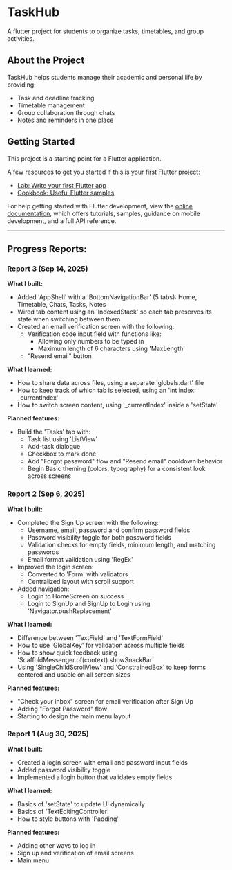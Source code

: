 # TaskHub

A flutter project for students to organize tasks, timetables, and group activities.

## About the Project

TaskHub helps students manage their academic and personal life by providing:
  - Task and deadline tracking
  - Timetable management
  - Group collaboration through chats
  - Notes and reminders in one place

## Getting Started

This project is a starting point for a Flutter application.

A few resources to get you started if this is your first Flutter project:

- [Lab: Write your first Flutter app](https://docs.flutter.dev/get-started/codelab)
- [Cookbook: Useful Flutter samples](https://docs.flutter.dev/cookbook)

For help getting started with Flutter development, view the
[online documentation](https://docs.flutter.dev/), which offers tutorials,
samples, guidance on mobile development, and a full API reference.

---

## Progress Reports:

### Report 3 (Sep 14, 2025)

**What I built:**
  - Added 'AppShell' with a 'BottomNavigationBar' (5 tabs): Home, Timetable, Chats, Tasks, Notes
  - Wired tab content using an 'IndexedStack' so each tab preserves its state when switching        between them
  - Created an email verification screen with the following:
      - Verification code input field with functions like:
          - Allowing only numbers to be typed in 
          - Maximum length of 6 characters using 'MaxLength'
      - "Resend email" button
    
**What I learned:**
  - How to share data across files, using a separate 'globals.dart' file
  - How to keep track of which tab is selected, using an 'int index: _currentIndex'
  - How to switch screen content, using '_currentIndex' inside a 'setState'

**Planned features:**
  - Build the 'Tasks' tab with:
      - Task list using 'ListView'
      - Add-task dialogue
      - Checkbox to mark done
    - Add "Forgot password" flow and "Resend email" cooldown behavior
    - Begin Basic theming (colors, typography) for a consistent look across screens



### Report 2 (Sep 6, 2025)

**What I built:**
  - Completed the Sign Up screen with the following:
      - Username, email, password and confirm password fields
      - Password visibility toggle for both password fields
      - Validation checks for empty fields, minimum length, and matching passwords
      - Email format validation using 'RegEx'
  - Improved the login screen:
      - Converted to 'Form' with validators
      - Centralized layout with scroll support
  - Added navigation:
      - Login to HomeScreen on success
      - Login to SignUp and SignUp to Login using 'Navigator.pushReplacement'
    
**What I learned:**
  - Difference between 'TextField' and 'TextFormField'
  - How to use 'GlobalKey<FormState>' for validation across multiple fields
  - How to show quick feedback using 'ScaffoldMessenger.of(context).showSnackBar'
  - Using 'SingleChildScrollView' and 'ConstrainedBox' to keep forms centered and usable on all screen sizes

**Planned features:**
  - "Check your inbox" screen for email verification after Sign Up
  - Adding "Forgot Password" flow
  - Starting to design the main menu layout



### Report 1 (Aug 30, 2025)

**What I built:**
  - Created a login screen with email and password input fields
  - Added password visibility toggle
  - Implemented a login button that validates empty fields

**What I learned:**
  - Basics of 'setState' to update UI dynamically
  - Basics of 'TextEditingController'
  - How to style buttons with 'Padding'

**Planned features:**
  - Adding other ways to log in
  - Sign up and verification of email screens
  - Main menu
